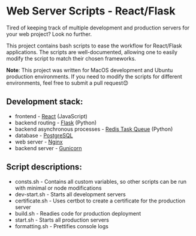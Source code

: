 # Web Server Scripts - React/Flask
Tired of keeping track of multiple development and production servers for your web project? Look no further. 

This project contains bash scripts to ease the workflow for React/Flask applications. The scripts are well-documented, allowing one to easily modify the script to match their chosen frameworks.

**Note**: This project was written for MacOS development and Ubuntu production environments. If you need to modify the scripts for different environments, feel free to submit a pull request😊

## Development stack:
* frontend - [React](https://reactjs.org/) (JavaScript)
* backend routing - [Flask](https://flask.palletsprojects.com/) (Python)
* backend asynchronous processes - [Redis Task Queue](https://python-rq.org/) (Python)
* database - [PostgreSQL](https://www.postgresql.org/)
* web server - [Nginx](https://nginx.org/)
* backend server - [Gunicorn](https://www.gunicorn.org/)

## Script descriptions:
* <span>consts.sh</span> - Contains all custom variables, so other scripts can be run with minimal or node modifications
* <span>dev-start.sh</span> - Starts all development servers
* <span>certificate.sh</span> - Uses certbot to create a certificate for the production server
* <span>build.sh</span> - Readies code for production deployment
* <span>start.sh</span> - Starts all production servers
* <span>formatting.sh</span> - Prettifies console logs
